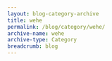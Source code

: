 ```yaml
---
layout: blog-category-archive
title: wehe
permalink: /blog/category/wehe/
archive-name: wehe
archive-type: Category
breadcrumb: blog
---
```

